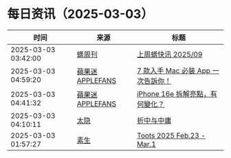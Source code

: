 ﻿# 每日资讯（2025-03-03）

|时间|来源|标题|
|---|---|---|
|2025-03-03 03:42:00|[蠎周刊](https://weekly.pychina.org/feeds/all.atom.xml)|[上周蠎快讯 2025/09](https://weekly.pychina.org/pyrecap/pyrw-2509.html)|
|2025-03-03 04:59:20|[蘋果迷 APPLEFANS](https://applefans.today/feed/)|[7 款入手 Mac 必裝 App 一次告訴你！](https://applefans.today/2025-03-m4-mac-app-good-for-you/)|
|2025-03-03 04:41:32|[蘋果迷 APPLEFANS](https://applefans.today/feed/)|[iPhone 16e 拆解亮點，有何變化？](https://applefans.today/2025-03-iphone-16e-teardown/)|
|2025-03-03 04:10:11|[太隐](https://wangyurui.com/feed.xml)|[折中与中庸](https://wangyurui.com/posts/zhong-b37c21d4)|
|2025-03-03 01:57:27|[素生](http://z.arlmy.me/atom.xml)|[Toots 2025 Feb.23 - Mar.1](http://z.arlmy.me/posts/MastodonArchives/2025/MastodonTootsArchives_20250301/)|
